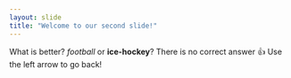 ```yaml
---
layout: slide
title: "Welcome to our second slide!"
---
```

What is better? *football* or **ice-hockey**? There is no correct answer 👍
Use the left arrow to go back!
